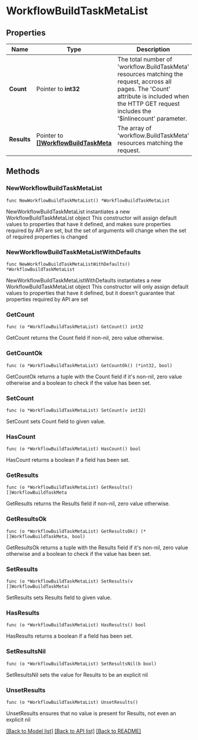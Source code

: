 # WorkflowBuildTaskMetaList

## Properties

Name | Type | Description | Notes
------------ | ------------- | ------------- | -------------
**Count** | Pointer to **int32** | The total number of &#39;workflow.BuildTaskMeta&#39; resources matching the request, accross all pages. The &#39;Count&#39; attribute is included when the HTTP GET request includes the &#39;$inlinecount&#39; parameter. | [optional] 
**Results** | Pointer to [**[]WorkflowBuildTaskMeta**](workflow.BuildTaskMeta.md) | The array of &#39;workflow.BuildTaskMeta&#39; resources matching the request. | [optional] 

## Methods

### NewWorkflowBuildTaskMetaList

`func NewWorkflowBuildTaskMetaList() *WorkflowBuildTaskMetaList`

NewWorkflowBuildTaskMetaList instantiates a new WorkflowBuildTaskMetaList object
This constructor will assign default values to properties that have it defined,
and makes sure properties required by API are set, but the set of arguments
will change when the set of required properties is changed

### NewWorkflowBuildTaskMetaListWithDefaults

`func NewWorkflowBuildTaskMetaListWithDefaults() *WorkflowBuildTaskMetaList`

NewWorkflowBuildTaskMetaListWithDefaults instantiates a new WorkflowBuildTaskMetaList object
This constructor will only assign default values to properties that have it defined,
but it doesn't guarantee that properties required by API are set

### GetCount

`func (o *WorkflowBuildTaskMetaList) GetCount() int32`

GetCount returns the Count field if non-nil, zero value otherwise.

### GetCountOk

`func (o *WorkflowBuildTaskMetaList) GetCountOk() (*int32, bool)`

GetCountOk returns a tuple with the Count field if it's non-nil, zero value otherwise
and a boolean to check if the value has been set.

### SetCount

`func (o *WorkflowBuildTaskMetaList) SetCount(v int32)`

SetCount sets Count field to given value.

### HasCount

`func (o *WorkflowBuildTaskMetaList) HasCount() bool`

HasCount returns a boolean if a field has been set.

### GetResults

`func (o *WorkflowBuildTaskMetaList) GetResults() []WorkflowBuildTaskMeta`

GetResults returns the Results field if non-nil, zero value otherwise.

### GetResultsOk

`func (o *WorkflowBuildTaskMetaList) GetResultsOk() (*[]WorkflowBuildTaskMeta, bool)`

GetResultsOk returns a tuple with the Results field if it's non-nil, zero value otherwise
and a boolean to check if the value has been set.

### SetResults

`func (o *WorkflowBuildTaskMetaList) SetResults(v []WorkflowBuildTaskMeta)`

SetResults sets Results field to given value.

### HasResults

`func (o *WorkflowBuildTaskMetaList) HasResults() bool`

HasResults returns a boolean if a field has been set.

### SetResultsNil

`func (o *WorkflowBuildTaskMetaList) SetResultsNil(b bool)`

 SetResultsNil sets the value for Results to be an explicit nil

### UnsetResults
`func (o *WorkflowBuildTaskMetaList) UnsetResults()`

UnsetResults ensures that no value is present for Results, not even an explicit nil

[[Back to Model list]](../README.md#documentation-for-models) [[Back to API list]](../README.md#documentation-for-api-endpoints) [[Back to README]](../README.md)


